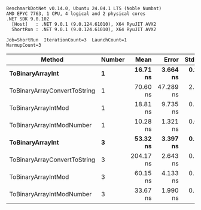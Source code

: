 ```

BenchmarkDotNet v0.14.0, Ubuntu 24.04.1 LTS (Noble Numbat)
AMD EPYC 7763, 1 CPU, 4 logical and 2 physical cores
.NET SDK 9.0.102
  [Host]   : .NET 9.0.1 (9.0.124.61010), X64 RyuJIT AVX2
  ShortRun : .NET 9.0.1 (9.0.124.61010), X64 RyuJIT AVX2

Job=ShortRun  IterationCount=3  LaunchCount=1  
WarmupCount=3  

```
| Method                       | Number | Mean      | Error     | StdDev   | Min       | Max       | Gen0   | Allocated |
|----------------------------- |------- |----------:|----------:|---------:|----------:|----------:|-------:|----------:|
| **ToBinaryArrayInt**             | **1**      |  **16.71 ns** |  **3.664 ns** | **0.201 ns** |  **16.49 ns** |  **16.87 ns** | **0.0019** |      **32 B** |
| ToBinaryArrayConvertToString | 1      |  70.60 ns | 47.289 ns | 2.592 ns |  68.92 ns |  73.59 ns | 0.0057 |      96 B |
| ToBinaryArrayIntMod          | 1      |  18.81 ns |  9.735 ns | 0.534 ns |  18.49 ns |  19.43 ns | 0.0019 |      32 B |
| ToBinaryArrayIntModNumber    | 1      |  10.28 ns |  1.321 ns | 0.072 ns |  10.20 ns |  10.33 ns | 0.0019 |      32 B |
| **ToBinaryArrayInt**             | **3**      |  **53.32 ns** |  **3.397 ns** | **0.186 ns** |  **53.18 ns** |  **53.53 ns** | **0.0057** |      **96 B** |
| ToBinaryArrayConvertToString | 3      | 204.17 ns |  2.643 ns | 0.145 ns | 204.05 ns | 204.33 ns | 0.0176 |     296 B |
| ToBinaryArrayIntMod          | 3      |  60.15 ns |  4.133 ns | 0.227 ns |  59.91 ns |  60.35 ns | 0.0057 |      96 B |
| ToBinaryArrayIntModNumber    | 3      |  33.67 ns |  1.990 ns | 0.109 ns |  33.55 ns |  33.75 ns | 0.0057 |      96 B |
